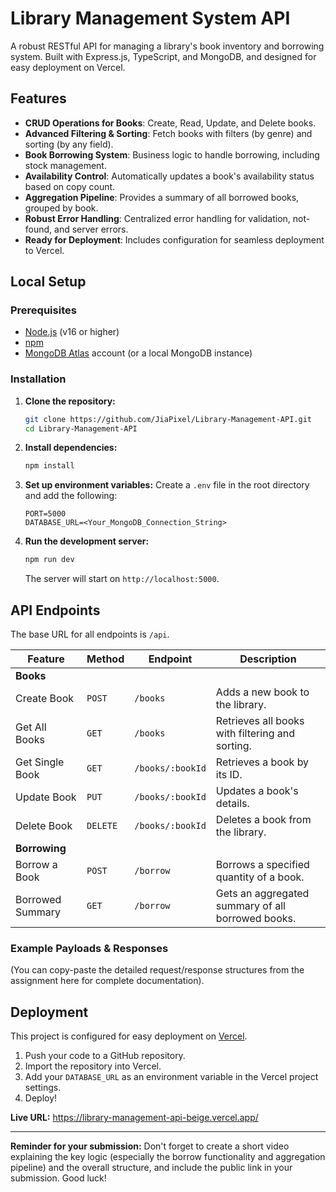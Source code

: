 # Library Management System API

A robust RESTful API for managing a library's book inventory and borrowing system. Built with Express.js, TypeScript, and MongoDB, and designed for easy deployment on Vercel.

## Features

-   **CRUD Operations for Books**: Create, Read, Update, and Delete books.
-   **Advanced Filtering & Sorting**: Fetch books with filters (by genre) and sorting (by any field).
-   **Book Borrowing System**: Business logic to handle borrowing, including stock management.
-   **Availability Control**: Automatically updates a book's availability status based on copy count.
-   **Aggregation Pipeline**: Provides a summary of all borrowed books, grouped by book.
-   **Robust Error Handling**: Centralized error handling for validation, not-found, and server errors.
-   **Ready for Deployment**: Includes configuration for seamless deployment to Vercel.

## Local Setup

### Prerequisites

-   [Node.js](https://nodejs.org/) (v16 or higher)
-   [npm](https://www.npmjs.com/)
-   [MongoDB Atlas](https://www.mongodb.com/cloud/atlas) account (or a local MongoDB instance)

### Installation

1.  **Clone the repository:**
    ```bash
    git clone https://github.com/JiaPixel/Library-Management-API.git
    cd Library-Management-API
    ```

2.  **Install dependencies:**
    ```bash
    npm install
    ```

3.  **Set up environment variables:**
    Create a `.env` file in the root directory and add the following:
    ```
    PORT=5000
    DATABASE_URL=<Your_MongoDB_Connection_String>
    ```

4.  **Run the development server:**
    ```bash
    npm run dev
    ```
    The server will start on `http://localhost:5000`.

## API Endpoints

The base URL for all endpoints is `/api`.

| Feature              | Method | Endpoint              | Description                                        |
| -------------------- | ------ | --------------------- | -------------------------------------------------- |
| **Books** |        |                       |                                                    |
| Create Book          | `POST` | `/books`              | Adds a new book to the library.                    |
| Get All Books        | `GET`  | `/books`              | Retrieves all books with filtering and sorting.    |
| Get Single Book      | `GET`  | `/books/:bookId`      | Retrieves a book by its ID.                        |
| Update Book          | `PUT`  | `/books/:bookId`      | Updates a book's details.                          |
| Delete Book          | `DELETE`| `/books/:bookId`      | Deletes a book from the library.                   |
| **Borrowing** |        |                       |                                                    |
| Borrow a Book        | `POST` | `/borrow`             | Borrows a specified quantity of a book.            |
| Borrowed Summary     | `GET`  | `/borrow`             | Gets an aggregated summary of all borrowed books.  |

### Example Payloads & Responses

(You can copy-paste the detailed request/response structures from the assignment here for complete documentation).

## Deployment

This project is configured for easy deployment on [Vercel](https://vercel.com/).

1.  Push your code to a GitHub repository.
2.  Import the repository into Vercel.
3.  Add your `DATABASE_URL` as an environment variable in the Vercel project settings.
4.  Deploy!

**Live URL:** https://library-management-api-beige.vercel.app/

---
**Reminder for your submission:** Don't forget to create a short video explaining the key logic (especially the borrow functionality and aggregation pipeline) and the overall structure, and include the public link in your submission. Good luck!